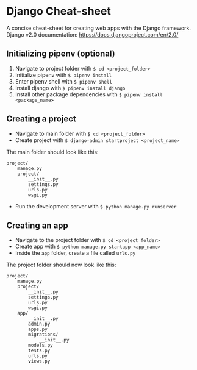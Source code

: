 # Django Cheat-sheet
A concise cheat-sheet for creating web apps with the Django framework. Django v2.0 documentation: https://docs.djangoproject.com/en/2.0/

## Initializing pipenv (optional)
1. Navigate to project folder with `$ cd <project_folder>`
2. Initialize pipenv with `$ pipenv install`
3. Enter pipenv shell with `$ pipenv shell`
4. Install django with `$ pipenv install django`
5. Install other package dependencies with `$ pipenv install <package_name>`

## Creating a project
- Navigate to main folder with `$ cd <project_folder>`
- Create project with `$ django-admin startproject <project_name>`

The main folder should look like this:
```
project/
    manage.py
    project/
        __init__.py
        settings.py
        urls.py
        wsgi.py
```
- Run the development server with `$ python manage.py runserver`

## Creating an app
- Navigate to the project folder with  `$ cd <project_folder>`
- Create app with  `$ python manage.py startapp <app_name>`
- Inside the `app` folder, create a file called `urls.py`

The project folder should now look like this:
```
project/
    manage.py
    project/
        __init__.py
        settings.py
        urls.py
        wsgi.py
	app/
	    __init__.py
	    admin.py
	    apps.py
	    migrations/
	        __init__.py
	    models.py
	    tests.py
	    urls.py
	    views.py
```
